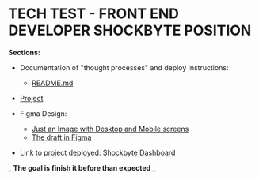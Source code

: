 # TECH TEST - FRONT END DEVELOPER SHOCKBYTE POSITION

**Sections:**
  
  - Documentation of "thought processes" and deploy instructions:
      - [README.md](https://github.com/FragnaroK/Inter/tree/main/Documentation/process#shockbyte-dashboard)
  
  - [Project](https://github.com/FragnaroK/Inter/tree/main/Ftest)

  - Figma Design:
      - [Just an Image with Desktop and Mobile screens](https://github.com/FragnaroK/Inter/tree/main/Documentation/process/Figma)
      - [The draft in Figma](https://www.figma.com/file/Bh8SO26gTRhVyJz2f8ZH4Z/Untitled)

  - Link to project deployed: [Shockbyte Dashboard](https://shockbytedashboard.web.app)

**_ The goal is finish it before than expected _**
